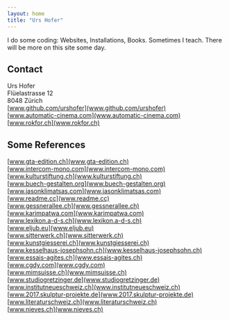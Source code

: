 ```yaml
---
layout: home
title: "Urs Hofer"
---
```


I do some coding: Websites, Installations, Books. Sometimes I teach.
There will be more on this site some day.


Contact
-------

Urs Hofer  
Flüelastrasse 12  
8048 Zürich  
[www.github.com/urshofer](www.github.com/urshofer)  
[www.automatic-cinema.com](www.automatic-cinema.com)  
[www.rokfor.ch](www.rokfor.ch)  

Some References
---------------

[www.gta-edition.ch](www.gta-edition.ch)  
[www.intercom-mono.com](www.intercom-mono.com)  
[www.kulturstiftung.ch](www.kulturstiftung.ch)  
[www.buech-gestalten.org](www.buech-gestalten.org)  
[www.jasonklimatsas.com](www.jasonklimatsas.com)  
[www.readme.cc](www.readme.cc)  
[www.gessnerallee.ch](www.gessnerallee.ch)  
[www.karimpatwa.com](www.karimpatwa.com)  
[www.lexikon.a-d-s.ch](www.lexikon.a-d-s.ch)  
[www.eljub.eu](www.eljub.eu)  
[www.sitterwerk.ch](www.sitterwerk.ch)  
[www.kunstgiesserei.ch](www.kunstgiesserei.ch)  
[www.kesselhaus-josephsohn.ch](www.kesselhaus-josephsohn.ch)  
[www.essais-agites.ch](www.essais-agites.ch)  
[www.cgdy.com](www.cgdy.com)  
[www.mimsuisse.ch](www.mimsuisse.ch)  
[www.studiogretzinger.de](www.studiogretzinger.de)  
[www.institutneueschweiz.ch](www.institutneueschweiz.ch)  
[www.2017.skulptur-projekte.de](www.2017.skulptur-projekte.de)  
[www.literaturschweiz.ch](www.literaturschweiz.ch)  
[www.nieves.ch](www.nieves.ch)  